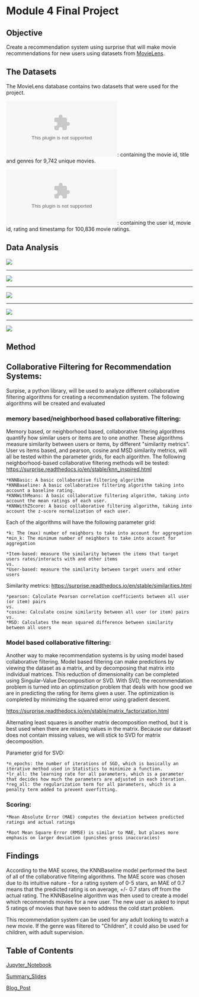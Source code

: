 # Module 4 Final Project

## Objective

Create a recommendation system using surprise that will make movie recommendations for new users using datasets from [MovieLens](https://grouplens.org/datasets/movielens/latest/).


## The Datasets

The MovieLens database contains two datasets that were used for the project. 

![movies.csv](movies.csv): containing the movie id, title and genres for 9,742 unique movies. 



![ratings.csv](ratings.csv): containing the user id, movie id, rating and timestamp for 100,836 movie ratings. 


## Data Analysis

![](images/movie_count_per_genre.png)

___

![](images/average_rating_per_genre.png)

___

![](images/ratings_boxplot_by_genre.png)

___

![](images/most_frequently_rated_movies.png)

___

![](images/movie_count_per_rating.png)


## Method

## Collaborative Filtering for Recommendation Systems:

Surpise, a python library, will be used to analyze different collaborative filtering algorithms for creating a recommendation system. The following algorithms will be created and evaluated

### memory based/neighborhood based collaborative filtering: 

Memory based, or neighborhood based, collaborative filtering algorithms quantify how similar users or items are to one another. These algorithms measure similarity between users or items, by different "similarity metrics". User vs items based, and pearson, cosine and MSD similarity metrics, will all be tested within the parameter grids, for each algorithm. The following neighborhood-based collaborative filtering methods will be tested: https://surprise.readthedocs.io/en/stable/knn_inspired.html

    *KNNBasic: A basic collaborative filtering algorithm
    *KNNBaseline: A basic collaborative filtering algorithm taking into account a baseline rating.
    *KNNWithMeans: A basic collaborative filtering algorithm, taking into account the mean ratings of each user.
    *KNNWithZScore: A basic collaborative filtering algorithm, taking into account the z-score normalization of each user.

Each of the algorithms will have the following parameter grid:
    
    *k: The (max) number of neighbors to take into account for aggregation
    *min_k: The minimum number of neighbors to take into account for aggregation

    *Item-based: measure the similarity between the items that target users rates/interacts with and other items
    vs.
    *User-based: measure the similarity between target users and other users 

Similarity metrics: https://surprise.readthedocs.io/en/stable/similarities.html

    *pearson: Calculate Pearson correlation coefficients between all user (or item) pairs
    vs.
    *cosine: Calculate cosine similarity between all user (or item) pairs
    vs.
    *MSD: Calculates the mean squared difference between similarity between all users   
    

### Model based collaborative filtering: 

Another way to make recommendation systems is by using model based collaborative filtering. Model based filtering can make predictions by viewing the dataset as a matrix, and by decomposing that matrix into individual matrices. This reduction of dimensionality can be completed using Singular-Value Decomposition or SVD. With SVD, the recommendation problem is turned into an optimization problem that deals with how good we are in predicting the rating for items given a user. The optimization is completed by minimizing the squared error using gradient descent. 

https://surprise.readthedocs.io/en/stable/matrix_factorization.html

Alternating least squares is another matrix decomposition method, but it is best used when there are missing values in the matrix. Because our dataset does not contain missing values, we will stick to SVD for matrix decomposition. 

Parameter grid for SVD: 

    *n_epochs: the number of iterations of SGD, which is basically an iterative method used in Statistics to minimize a function.
    *lr_all: the learning rate for all parameters, which is a parameter that decides how much the parameters are adjusted in each iteration.
    *reg_all: the regularization term for all parameters, which is a penalty term added to prevent overfitting.
    
### Scoring:

    *Mean Absolute Error (MAE) computes the deviation between predicted ratings and actual ratings

    *Root Mean Square Error (RMSE) is similar to MAE, but places more emphasis on larger deviation (punishes gross inaccuracies)


## Findings

According to the MAE scores, the KNNBaseline model performed the best of all of the collaborative filtering algorithms. The MAE score was chosen due to its intuitive nature - for a rating system of 0-5 stars, an MAE of 0.7 means that the predicted rating is on average, +/- 0.7 stars off from the actual rating. The KNNBaseline algorithm was then used to create a model which recommends movies for a new user. The new user us asked to input 5 ratings of movies that have seen to address the cold start problem. 

This recommendation system can be used for any adult looking to watch a new movie. If the genre was filtered to "Children", it could also be used for children, with adult supervision. 


## Table of Contents

[Jupyter_Notebook](RecSystem.ipynb)

[Summary_Slides](MovieRecPresentation.pdf)

[Blog_Post](https://medium.com/@stacyshingleton/movie-recommendations-65aa0566215c)
